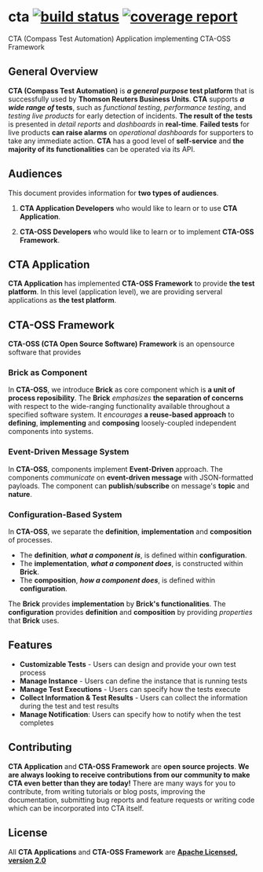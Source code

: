 # cta [ ![build status](https://git.sami.int.thomsonreuters.com/compass/cta/badges/master/build.svg)](https://git.sami.int.thomsonreuters.com/compass/cta/commits/master) [![coverage report](https://git.sami.int.thomsonreuters.com/compass/cta/badges/master/coverage.svg)](https://git.sami.int.thomsonreuters.com/compass/cta/commits/master)

CTA (Compass Test Automation) Application implementing CTA-OSS Framework

## General Overview

**CTA (Compass Test Automation)** is **_a general purpose_ test platform** that is successfully used by **Thomson Reuters Business Units**.
**CTA** supports **_a wide range of_ tests**, such as _functional testing_, _performance testing_, and _testing live products_ for early detection of incidents.
**The result of the tests** is presented in _detail reports_ and _dashboards_ in **real-time**. 
**Failed tests** for live products **can raise alarms** on _operational dashboards_ for supporters to take any immediate action.
**CTA** has a good level of **self-service** and **the majority of its functionalities** can be operated via its API.

## Audiences

This document provides information for **two types of audiences**.

1. **CTA Application Developers** who would like to learn or to use **CTA Application**.

1. **CTA-OSS Developers** who would like to learn or to implement **CTA-OSS Framework**.

## CTA Application

**CTA Application** has implemented **CTA-OSS Framework** to provide **the test platform**. In this level (application level), we are providing serveral applications as **the test platform**.

## CTA-OSS Framework

**CTA-OSS (CTA Open Source Software) Framework** is an opensource software that provides

### Brick as Component

In **CTA-OSS**, we introduce **Brick** as core component which is **a unit of process reposibility**. The **Brick** _emphasizes_ **the separation of concerns** with respect to the wide-ranging functionality available throughout a specified software system. It _encourages_ **a reuse-based approach** to **defining**, **implementing** and **composing** loosely-coupled independent components into systems.

### Event-Driven Message System

In **CTA-OSS**, components implement **Event-Driven** approach. The components _communicate_ on **event-driven message** with JSON-formatted payloads. The component can **publish**/**subscribe** on message's **topic** and **nature**.

### Configuration-Based System

In **CTA-OSS**, we separate the **definition**, **implementation** and **composition** of processes.

* The **definition**, **_what a component is_**, is defined within **configuration**.
* The **implementation**, **_what a component does_**, is constructed within **Brick**.
* The **composition**, **_how a component does_**, is defined within **configuration**.

The **Brick** provides **implementation** by **Brick's functionalities**. The **configuration** provides **definition** and **composition** by providing _properties_ that **Brick** uses.

## Features

* **Customizable Tests** - Users can design and provide your own test process
* **Manage Instance** - Users can define the instance that is running tests
* **Manage Test Executions** - Users can specify how the tests execute
* **Collect Information & Test Results** - Users can collect the information during the test and test results
* **Manage Notification**: Users can specify how to notify when the test completes

## Contributing

**CTA Application** and **CTA-OSS Framework** are **open source projects**. **We are always looking to receive contributions from our community to make CTA even better than they are today!** There are many ways for you to contribute, from writing tutorials or blog posts, improving the documentation, submitting bug reports and feature requests or writing code which can be incorporated into CTA itself.

## License

All **CTA Applications** and **CTA-OSS Framework** are [**Apache Licensed, version 2.0**](https://www.apache.org/licenses/LICENSE-2.0)

